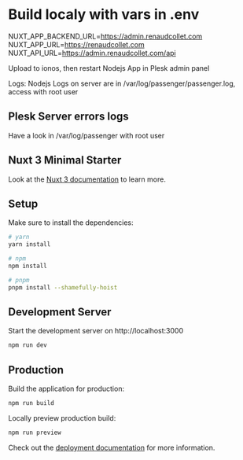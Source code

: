 # Build localy with vars in .env

NUXT_APP_BACKEND_URL=https://admin.renaudcollet.com
NUXT_APP_URL=https://renaudcollet.com
NUXT_API_URL=https://admin.renaudcollet.com/api

Upload to ionos, then restart Nodejs App in Plesk admin panel

Logs: Nodejs Logs on server are in /var/log/passenger/passenger.log, access with root user

## Plesk Server errors logs

Have a look in /var/log/passenger with root user

## Nuxt 3 Minimal Starter

Look at the [Nuxt 3 documentation](https://nuxt.com/docs/getting-started/introduction) to learn more.

## Setup

Make sure to install the dependencies:

```bash
# yarn
yarn install

# npm
npm install

# pnpm
pnpm install --shamefully-hoist
```

## Development Server

Start the development server on http://localhost:3000

```bash
npm run dev
```

## Production

Build the application for production:

```bash
npm run build
```

Locally preview production build:

```bash
npm run preview
```

Check out the [deployment documentation](https://nuxt.com/docs/getting-started/deployment) for more information.
